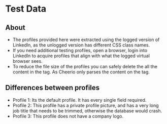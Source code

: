 # Test Data

## About

- The profiles provided here were extracted using the logged version of LinkedIn, as the unlogged version has different CSS class names.
- If you need additional testing profiles, open a browser, login into LinkedIn to acquire profiles that align with what the logged virtual browser sees.
- To reduce the file size of the profiles you can safely delete the all the content in the <head> tag. As Cheerio only parses the content on the <body> tag.

## Differences between profiles

- Profile 1: Its the default profile. It has every single field required.
- Profile 2: This profile has a private profile picture, and has a very long job title that needs to be trimmed, otherwise the database would crash.
- Profile 3: This profile does not have a company logo.
